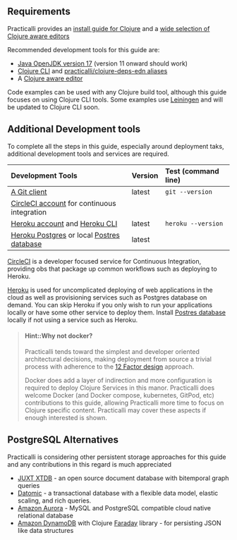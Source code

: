 ## Requirements

Practicalli provides an [install guide for Clojure](https://practical.li/clojure/clojure-cli/install/) and a [wide selection of Clojure aware editors](https://practical.li/clojure/clojure-editors/)

Recommended development tools for this guide are:

* [Java OpenJDK version 17](https://practical.li/clojure/clojure-cli/install/java.html) (version 11 onward should work)
* [Clojure CLI](https://practical.li/clojure/clojure-cli/install/clojure-cli.html) and [practicalli/clojure-deps-edn aliases](https://practical.li/clojure/clojure-cli/install/community-tools.html)
* A [Clojure aware editor](https://practical.li/clojure/clojure-editors/)

Code examples can be used with any Clojure build tool, although this guide focuses on using Clojure CLI tools. Some examples use [Leiningen](http://leiningen.org/) and will be updated to Clojure CLI soon.


## Additional Development tools

To complete all the steps in this guide, especially around deployment taks, additional development tools and services are required.

| Development Tools                                                                                           | Version | Test (command line) |
|:------------------------------------------------------------------------------------------------------------|:--------|:--------------------|
| [A Git client](http://git-scm.com/)                                                                         | latest  | `git --version`     |
| [CircleCI account](http://circleci.com) for continuous integration                                          |         |                     |
| [Heroku account](http://heroku.com) and [Heroku CLI](https://devcenter.heroku.com/articles/heroku-cli)      | latest  | `heroku --version`  |
| [Heroku Postgres](https://www.heroku.com/postgres) or local [Postres database](https://www.postgresql.org/) | latest  |                     |

[CircleCI](http://circleci.com) is a developer focused service for Continuous Integration, providing obs that package up common workflows such as deploying to Heroku.

[Heroku](http://heroku.com) is used for uncomplicated deploying of web applications in the cloud as well as provisioning services such as Postgres database on demand.  You can skip Heroku if you only wish to run your applications locally or have some other service to deploy them.  Install [Postres database](https://www.postgresql.org/) locally if not using a service such as Heroku.

> #### Hint::Why not docker?
> Practicalli tends toward the simplest and developer oriented architectural decisions, making deployment from source a trivial process with adherence to the [12 Factor design](https://12factor.net/) approach.
>
> Docker does add a layer of indirection and more configuration is required to deploy Clojure Services in this manor.  Practicalli does welcome Docker (and Docker compose, kubernetes, GitPod, etc) contributions to this guide, allowing Practicalli more time to focus on Clojure specific content.  Practicalli may cover these aspects if enough interested is shown.


## PostgreSQL Alternatives

Practicalli is considering other persistent storage approaches for this guide and any contributions in this regard is much appreciated

* [JUXT XTDB](https://xtdb.com/) - an open source document database with bitemporal graph queries
* [Datomic](https://www.datomic.com/) - a transactional database with a flexible data model, elastic scaling, and rich queries.
* [Amazon Aurora](https://aws.amazon.com/rds/aurora/) - MySQL and PostgreSQL compatible cloud native relational database
* [Amazon DynamoDB](https://aws.amazon.com/dynamodb/) with Clojure [Faraday](https://github.com/Taoensso/faraday) library - for persisting JSON like data structures
